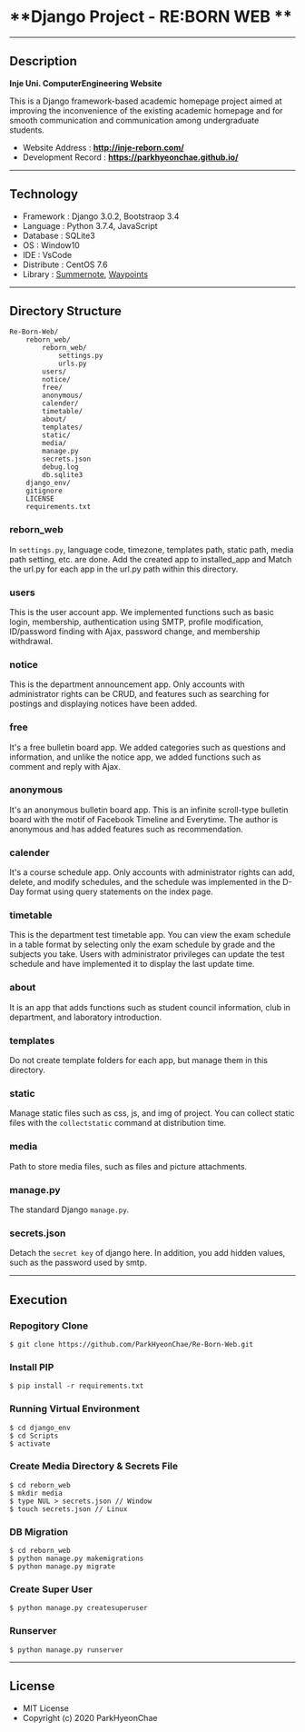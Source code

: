 # **Django Project - RE:BORN WEB **

------

## Description

**Inje Uni. ComputerEngineering Website**

This is a Django framework-based academic homepage project aimed at improving the inconvenience of the existing academic homepage and for smooth communication and communication among undergraduate students.

- Website Address : **http://inje-reborn.com/**
- Development Record : **https://parkhyeonchae.github.io/**

------

## Technology

- Framework : Django 3.0.2, Bootstraop 3.4
- Language : Python 3.7.4, JavaScript
- Database : SQLite3
- OS : Window10
- IDE : VsCode
- Distribute : CentOS 7.6
- Library : [Summernote](https://summernote.org/), [Waypoints](http://imakewebthings.com/waypoints/)

------

## Directory Structure

```
Re-Born-Web/
	reborn_web/
		reborn_web/
			settings.py
			urls.py
		users/
		notice/
		free/
		anonymous/
		calender/
		timetable/
		about/
		templates/
		static/
		media/
		manage.py
		secrets.json
		debug.log
		db.sqlite3
	django_env/
	gitignore
	LICENSE
	requirements.txt
```

### reborn_web

In `settings.py`, language code, timezone, templates path, static path, media path setting, etc. are done. Add the created app to installed_app and Match the url.py for each app in the url.py path within this directory.

### users

This is the user account app. We implemented functions such as basic login, membership, authentication using SMTP, profile modification, ID/password finding with Ajax, password change, and membership withdrawal.

### notice

This is the department announcement app. Only accounts with administrator rights can be CRUD, and features such as searching for postings and displaying notices have been added.

### free

It's a free bulletin board app. We added categories such as questions and information, and unlike the notice app, we added functions such as comment and reply with Ajax.

### anonymous

It's an anonymous bulletin board app. This is an infinite scroll-type bulletin board with the motif of Facebook Timeline and Everytime. The author is anonymous and has added features such as recommendation.

### calender

It's a course schedule app. Only accounts with administrator rights can add, delete, and modify schedules, and the schedule was implemented in the D-Day format using query statements on the index page.

### timetable

This is the department test timetable app. You can view the exam schedule in a table format by selecting only the exam schedule by grade and the subjects you take. Users with administrator privileges can update the test schedule and have implemented it to display the last update time.

### about

It is an app that adds functions such as student council information, club in department, and laboratory introduction.

### templates

Do not create template folders for each app, but manage them in this directory.

### static

Manage static files such as css, js, and img of project. You can collect static files with the `collectstatic` command at distribution time.

### media

Path to store media files, such as files and picture attachments.

### manage.py

The standard Django `manage.py`.

### secrets.json

Detach the `secret key` of django here. In addition, you add hidden values, such as the password used by smtp.

------

## Execution

### Repogitory Clone

```
$ git clone https://github.com/ParkHyeonChae/Re-Born-Web.git
```

### Install PIP

```
$ pip install -r requirements.txt
```

### Running Virtual Environment

```
$ cd django_env
$ cd Scripts
$ activate
```

### Create Media Directory & Secrets File

```
$ cd reborn_web
$ mkdir media
$ type NUL > secrets.json // Window
$ touch secrets.json // Linux
```

### DB Migration

```
$ cd reborn_web
$ python manage.py makemigrations
$ python manage.py migrate
```

### Create Super User

```
$ python manage.py createsuperuser
```

### Runserver

```
$ python manage.py runserver
```

------

## License

- MIT License
- Copyright (c) 2020 ParkHyeonChae